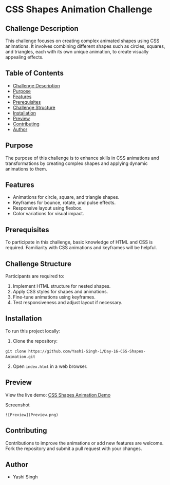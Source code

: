 <h1>CSS Shapes Animation Challenge</h1>

<section>
    <h2>Challenge Description</h2>
    <p>This challenge focuses on creating complex animated shapes using CSS animations. It involves combining different shapes such as circles, squares, and triangles, each with its own unique animation, to create visually appealing effects.</p>
</section>

<section>
    <h2>Table of Contents</h2>
    <ul>
        <li><a href="#challenge-description">Challenge Description</a></li>
        <li><a href="#purpose">Purpose</a></li>
        <li><a href="#features">Features</a></li>
        <li><a href="#prerequisites">Prerequisites</a></li>
        <li><a href="#challenge-structure">Challenge Structure</a></li>
        <li><a href="#installation">Installation</a></li>
        <li><a href="#preview">Preview</a></li>
        <li><a href="#contributing">Contributing</a></li>
        <li><a href="#author">Author</a></li>
    </ul>
</section>

<section>
    <h2>Purpose</h2>
    <p>The purpose of this challenge is to enhance skills in CSS animations and transformations by creating complex shapes and applying dynamic animations to them.</p>
</section>

<section>
    <h2>Features</h2>
    <ul>
        <li>Animations for circle, square, and triangle shapes.</li>
        <li>Keyframes for bounce, rotate, and pulse effects.</li>
        <li>Responsive layout using flexbox.</li>
        <li>Color variations for visual impact.</li>
    </ul>
</section>

<section>
    <h2>Prerequisites</h2>
    <p>To participate in this challenge, basic knowledge of HTML and CSS is required. Familiarity with CSS animations and keyframes will be helpful.</p>
</section>

<section>
    <h2>Challenge Structure</h2>
    <p>Participants are required to:</p>
    <ol>
        <li>Implement HTML structure for nested shapes.</li>
        <li>Apply CSS styles for shapes and animations.</li>
        <li>Fine-tune animations using keyframes.</li>
        <li>Test responsiveness and adjust layout if necessary.</li>
    </ol>
</section>

<section>
    <h2>Installation</h2>
    <p>To run this project locally:</p>
    <ol>
        <li>Clone the repository:</li>
    </ol>
    <code>git clone https://github.com/Yashi-Singh-1/Day-16-CSS-Shapes-Animation.git</code>
    <ol start="2">
        <li>Open <code>index.html</code> in a web browser.</li>
    </ol>
</section>

<section>
    <h2>Preview</h2>
    <p>View the live demo: <a href="https://codepen.io/Yashi-the-lessful/pen/WNBLGLr">CSS Shapes Animation Demo</a></p>
    <p>Screenshot </p>

    ![Preview](Preview.png)

</section>

<section>
    <h2>Contributing</h2>
    <p>Contributions to improve the animations or add new features are welcome. Fork the repository and submit a pull request with your changes.</p>
</section>

<section>
    <h2>Author</h2>
    <ul>
        <li>Yashi Singh</li>
    </ul>
</section>

</article>

